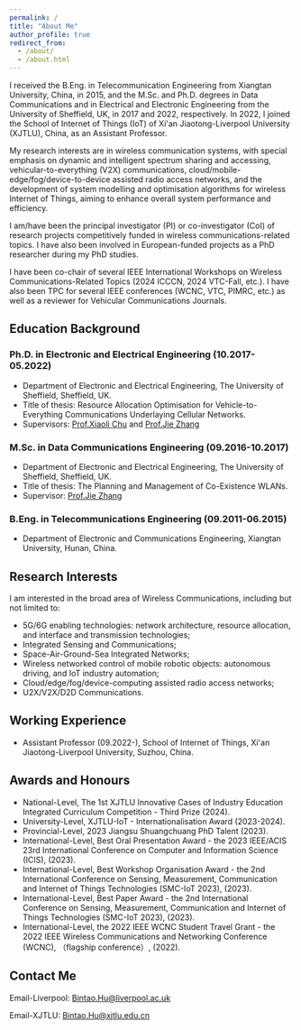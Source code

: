 ```yaml
---
permalink: /
title: "About Me"
author_profile: true
redirect_from: 
  - /about/
  - /about.html
---
```


I received the B.Eng. in Telecommunication Engineering from Xiangtan University, China, in 2015, and the M.Sc. and Ph.D. degrees in Data Communications and in Electrical and Electronic Engineering from the University of Sheffield, UK, in 2017 and 2022, respectively. In 2022, I joined the School of Internet of Things (IoT) of Xi'an Jiaotong-Liverpool University (XJTLU), China, as an Assistant Professor.  

My research interests are in wireless communication systems, with special emphasis on dynamic and intelligent spectrum sharing and accessing, vehicular-to-everything (V2X) communications, cloud/mobile-edge/fog/device-to-device assisted radio access networks, and the development of system modelling and optimisation algorithms for wireless Internet of Things, aiming to enhance overall system performance and efficiency. 

I am/have been the principal investigator (PI) or co-investigator (CoI) of research projects competitively funded in wireless communications-related topics. I have also been involved in European-funded projects as a PhD researcher during my PhD studies.  

I have been co-chair of several IEEE International Workshops on Wireless Communications-Related Topics (2024 ICCCN, 2024 VTC-Fall, etc.). I have also been TPC for several IEEE conferences (WCNC, VTC, PIMRC, etc.) as well as a reviewer for Vehicular Communications Journals.

## Education Background

### Ph.D. in Electronic and Electrical Engineering (10.2017-05.2022)
* Department of Electronic and Electrical Engineering, The University of Sheffield, Sheffield, UK.
* Title of thesis: Resource Allocation Optimisation for Vehicle-to-Everything Communications Underlaying Cellular Networks.
* Supervisors: [Prof.Xiaoli Chu](https://www.sheffield.ac.uk/eee/people/academic-staff/xiaoli-chu) and [Prof.Jie Zhang](https://www.sheffield.ac.uk/eee/people/academic-staff/jie-zhang)

### M.Sc. in Data Communications Engineering (09.2016-10.2017)
* Department of Electronic and Electrical Engineering, The University of Sheffield, Sheffield, UK.
* Title of thesis: The Planning and Management of Co-Existence WLANs.
* Supervisor: [Prof.Jie Zhang](https://www.sheffield.ac.uk/eee/people/academic-staff/jie-zhang)

### B.Eng. in Telecommunications Engineering (09.2011-06.2015)
* Department of Electronic and Communications Engineering, Xiangtan University, Hunan, China.

## Research Interests

I am interested in the broad area of Wireless Communications, including but not limited to:

* 5G/6G enabling technologies: network architecture, resource allocation, and interface and transmission technologies;
* Integrated Sensing and Communications;
* Space-Air-Ground-Sea Integrated Networks;
* Wireless networked control of mobile robotic objects: autonomous driving, and IoT industry automation;
* Cloud/edge/fog/device-computing assisted radio access networks;
* U2X/V2X/D2D Communications.

## Working Experience

* Assistant Professor (09.2022-), School of Internet of Things, Xi'an Jiaotong-Liverpool University, Suzhou, China.

## Awards and Honours

* National-Level, The 1st XJTLU Innovative Cases of Industry Education Integrated Curriculum Competition - Third Prize (2024).
* University-Level, XJTLU-IoT - Internationalisation Award (2023-2024).
* Provincial-Level, 2023 Jiangsu Shuangchuang PhD Talent (2023).
* International-Level, Best Oral Presentation Award - the 2023 IEEE/ACIS 23rd International Conference on Computer and Information Science (ICIS), (2023).
* International-Level, Best Workshop Organisation Award - the 2nd International Conference on Sensing, Measurement, Communication and Internet of Things Technologies (SMC-IoT 2023), (2023).
* International-Level, Best Paper Award - the 2nd International Conference on Sensing, Measurement, Communication and Internet of Things Technologies (SMC-IoT 2023), (2023).
* International-Level, the 2022 IEEE WCNC Student Travel Grant - the 2022 IEEE Wireless Communications and Networking Conference (WCNC), （flagship conference）, (2022).

## Contact Me

Email-Liverpool: Bintao.Hu@liverpool.ac.uk

Email-XJTLU: Bintao.Hu@xjtlu.edu.cn
